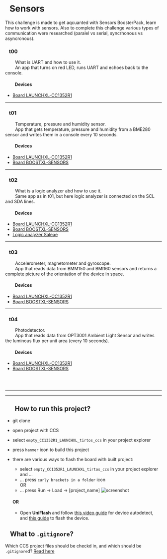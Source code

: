 # &ensp;Sensors
This challenge is made to get aqcuanted with Sensors BoosterPack, learn how to work with sensors. Also to complete this challenge various types of communication were researched (paralel vs serial, syncrhonous vs asyncronous).

### &ensp; <b> t00 </b>
&ensp;&ensp;&ensp;&ensp;  What is UART and how to use it.<br/>
&ensp;&ensp;&ensp;&ensp; An app that turns on red LED, runs UART and echoes back to the console.
#### &ensp;&ensp;&ensp;&ensp; <b> Devices</b>
 - [Board LAUNCHXL-CC1352R1](https://www.ti.com/tool/LAUNCHXL-CC1352R1#description)
---

### &ensp; t01
 &ensp;&ensp;&ensp;&ensp; Temperature, pressure and humidity sensor. <br/>
 &ensp;&ensp;&ensp;&ensp; App that gets temperature, pressure and humidity from a BME280 sensor and writes them in a console every 10 seconds.
 #### &ensp;&ensp;&ensp;&ensp; <b> Devices</b>
 - [Board LAUNCHXL-CC1352R1](https://www.ti.com/tool/LAUNCHXL-CC1352R1#description)
 - [Board BOOSTXL-SENSORS](https://www.ti.com/tool/BOOSTXL-SENSORS)
---

### &ensp; t02
 &ensp;&ensp;&ensp;&ensp; What is a logic analyzer abd how to use it. <br/>
 &ensp;&ensp;&ensp;&ensp; Same app as in t01, but here logic analyzer is connected on the SCL and SDA lines.
  #### &ensp;&ensp;&ensp;&ensp; <b> Devices</b>
 - [Board LAUNCHXL-CC1352R1](https://www.ti.com/tool/LAUNCHXL-CC1352R1#description)
 - [Board BOOSTXL-SENSORS](https://www.ti.com/tool/BOOSTXL-SENSORS)
 - [Logic analyzer Saleae](https://arduino.ua/prod651-logicheskii-analizator-saleae-8-kanalov)
---

### &ensp; t03
 &ensp;&ensp;&ensp;&ensp; Accelerometer, magnetometer and gyroscope. <br/>
 &ensp;&ensp;&ensp;&ensp; App that reads data from BMM150 and BMI160 sensors and returns a complete picture of the orientation of the device in space.
 #### &ensp;&ensp;&ensp;&ensp; <b> Devices</b>
 - [Board LAUNCHXL-CC1352R1](https://www.ti.com/tool/LAUNCHXL-CC1352R1#description)
 - [Board BOOSTXL-SENSORS](https://www.ti.com/tool/BOOSTXL-SENSORS)
---

### &ensp; t04
 &ensp;&ensp;&ensp;&ensp; Photodetector. <br/>
 &ensp;&ensp;&ensp;&ensp; App that reads data from OPT3001 Ambient Light Sensor and writes the luminous flux per unit area (every 10 seconds).
 #### &ensp;&ensp;&ensp;&ensp; <b> Devices</b>
 - [Board LAUNCHXL-CC1352R1](https://www.ti.com/tool/LAUNCHXL-CC1352R1#description)
 - [Board BOOSTXL-SENSORS](https://www.ti.com/tool/BOOSTXL-SENSORS)
<br/>
<br/>

---
---

 ## &ensp; &ensp;  <b> How to run this project? </b>
 - git clone
 - open project with CCS
 - select `empty_CC1352R1_LAUNCHXL_tirtos_ccs` in your project explorer
 - press `hammer` icon to build this project
 - there are various ways to flash the board with built project:
    - select `empty_CC1352R1_LAUNCHXL_tirtos_ccs` in your project explorer and ...
   - ... press `curly brackets in a folder` icon
   </br>OR
   - ... press Run -> Load -> [project_name]
![screenshot](https://user-images.githubusercontent.com/54025456/109845882-43b68980-7c56-11eb-97dd-72f7ce694c9f.png)

   #### OR
   - Open <b>UniFlash</b> and follow [this video guide](https://www.youtube.com/watch?v=V3-xcRmu5S0&t=51s) for device autodetect, and [this guide](http://software-dl.ti.com/ccs/esd/uniflash/docs/v5_0/quick_start_guide/uniflash_quick_start_guide.html) to flash the device.

## &ensp;  What to `.gitignore`?
Which CCS project files should be checkd in, and which should be `.gitignore`d? [Read here](https://software-dl.ti.com/ccs/esd/documents/sdto_ccs_source-control.html)

